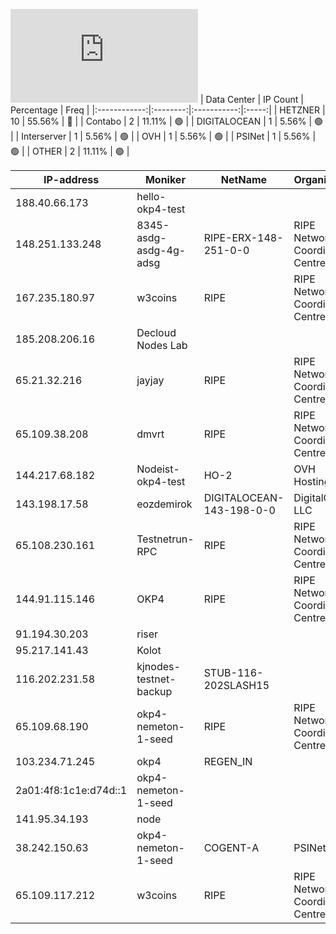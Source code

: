 ![Diagramm](https://github.com/obajay/StateSync-snapshots/blob/main/Projects/OKP4/1/README.md)
| Data Center | IP Count | Percentage | Freq |
|:------------:|:--------:|:-----------:|:-----:|
| HETZNER | 10 | 55.56% | 🔴 |
| Contabo | 2 | 11.11% | 🟢 |
| DIGITALOCEAN | 1 | 5.56% | 🟢 |
| Interserver | 1 | 5.56% | 🟢 |
| OVH | 1 | 5.56% | 🟢 |
| PSINet | 1 | 5.56% | 🟢 |
| OTHER | 2 | 11.11% | 🟢 |

<!-- START_TABLE -->
| IP-address | Moniker | NetName | Organization |
|-------------|-------------|-------------|-------------|
| 188.40.66.173 | hello-okp4-test |  |  |
| 148.251.133.248 | 8345-asdg-asdg-4g-adsg | RIPE-ERX-148-251-0-0 | RIPE Network Coordination Centre |
| 167.235.180.97 | w3coins | RIPE | RIPE Network Coordination Centre |
| 185.208.206.16 | Decloud Nodes Lab |  |  |
| 65.21.32.216 | jayjay | RIPE | RIPE Network Coordination Centre |
| 65.109.38.208 | dmvrt | RIPE | RIPE Network Coordination Centre |
| 144.217.68.182 | Nodeist-okp4-test | HO-2 | OVH Hosting, Inc. |
| 143.198.17.58 | eozdemirok | DIGITALOCEAN-143-198-0-0 | DigitalOcean, LLC |
| 65.108.230.161 | Testnetrun-RPC | RIPE | RIPE Network Coordination Centre |
| 144.91.115.146 | OKP4 | RIPE | RIPE Network Coordination Centre |
| 91.194.30.203 | riser |  |  |
| 95.217.141.43 | Kolot |  |  |
| 116.202.231.58 | kjnodes-testnet-backup | STUB-116-202SLASH15 |  |
| 65.109.68.190 | okp4-nemeton-1-seed | RIPE | RIPE Network Coordination Centre |
| 103.234.71.245 | okp4 | REGEN_IN |  |
| 2a01:4f8:1c1e:d74d::1 | okp4-nemeton-1-seed |  |  |
| 141.95.34.193 | node |  |  |
| 38.242.150.63 | okp4-nemeton-1-seed | COGENT-A | PSINet, Inc. |
| 65.109.117.212 | w3coins | RIPE | RIPE Network Coordination Centre |

<!-- END_TABLE -->